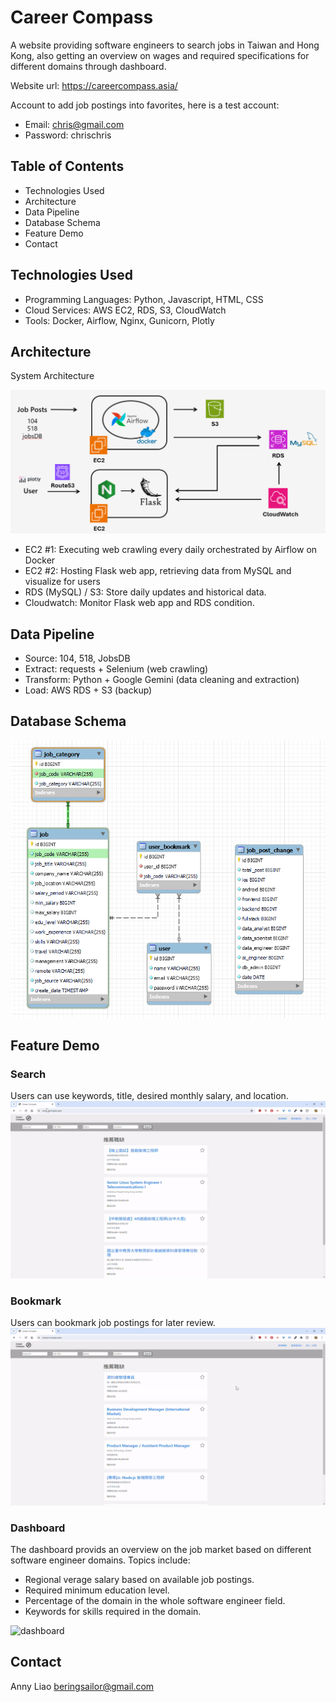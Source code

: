 
# Career Compass

A website providing software engineers to search jobs in Taiwan and Hong Kong, also getting an overview on wages and required specifications for different domains through dashboard.

Website url: https://careercompass.asia/

Account to add job postings into favorites, here is a test account:
- Email: chris@gmail.com
- Password: chrischris

## Table of Contents

- Technologies Used
- Architecture
- Data Pipeline
- Database Schema
- Feature Demo
- Contact

## Technologies Used

- Programming Languages: Python, Javascript, HTML, CSS
- Cloud Services: AWS EC2, RDS, S3, CloudWatch
- Tools: Docker, Airflow, Nginx, Gunicorn, Plotly

## Architecture

System Architecture

![System Architecture](readme_materials/architecture.png)

- EC2 #1: Executing web crawling every daily orchestrated by Airflow on Docker
- EC2 #2: Hosting Flask web app, retrieving data from MySQL and visualize for users
- RDS (MySQL) / S3: Store daily updates and historical data.
- Cloudwatch: Monitor Flask web app and RDS condition.

## Data Pipeline

- Source: 104, 518, JobsDB
- Extract: requests + Selenium (web crawling)
- Transform: Python + Google Gemini (data cleaning and extraction)
- Load: AWS RDS + S3 (backup)

## Database Schema

![Database Schema](readme_materials/db_schema.png)

## Feature Demo

### Search

Users can use keywords, title, desired monthly salary, and location.
![search](readme_materials/function_search.gif)

### Bookmark

Users can bookmark job postings for later review.
![bookmark](readme_materials/function_bookmark.gif)

### Dashboard

The dashboard provids an overview on the job market based on different software engineer domains.
Topics include:
- Regional verage salary based on available job postings.
- Required minimum education level.
- Percentage of the domain in the whole software engineer field.
- Keywords for skills required in the domain.

![dashboard](readme_materials/function_dashboard.gif)

## Contact

Anny Liao beringsailor@gmail.com
